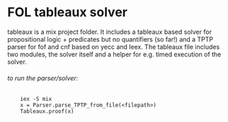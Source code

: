 # FOL tableaux solver

tableaux is a mix project folder. It includes a tableaux based solver for propositional logic + predicates but no quantifiers (so far!) and a TPTP parser for fof and cnf based on yecc and leex.
The tableaux file includes two modules, the solver itself and a helper for e.g. timed execution of the solver.

###### to run the parser/solver:
```
    iex -S mix
    x = Parser.parse_TPTP_from_file(<filepath>)
    Tableaux.proof(x)
```
